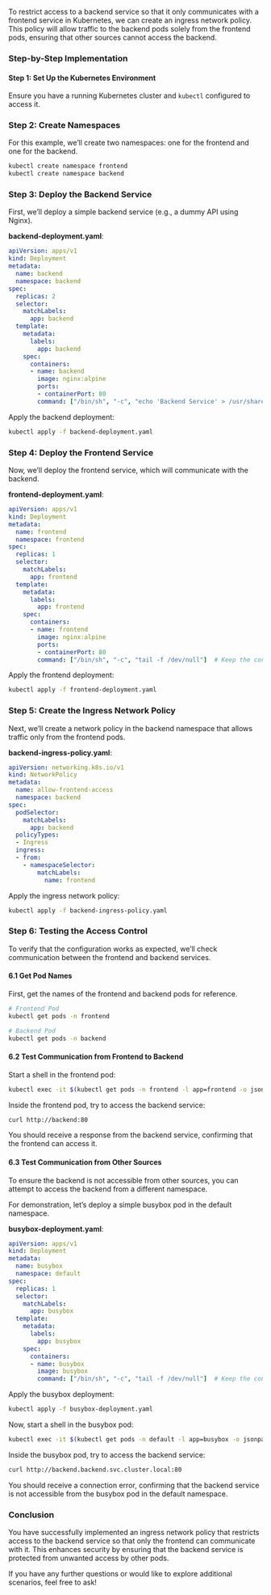 To restrict access to a backend service so that it only communicates with a frontend service in Kubernetes, we can create an ingress network policy. This policy will allow traffic to the backend pods solely from the frontend pods, ensuring that other sources cannot access the backend.

### Step-by-Step Implementation

#### Step 1: Set Up the Kubernetes Environment

Ensure you have a running Kubernetes cluster and `kubectl` configured to access it.

### Step 2: Create Namespaces

For this example, we’ll create two namespaces: one for the frontend and one for the backend.

```bash
kubectl create namespace frontend
kubectl create namespace backend
```

### Step 3: Deploy the Backend Service

First, we’ll deploy a simple backend service (e.g., a dummy API using Nginx).

**backend-deployment.yaml**:
```yaml
apiVersion: apps/v1
kind: Deployment
metadata:
  name: backend
  namespace: backend
spec:
  replicas: 2
  selector:
    matchLabels:
      app: backend
  template:
    metadata:
      labels:
        app: backend
    spec:
      containers:
      - name: backend
        image: nginx:alpine
        ports:
        - containerPort: 80
        command: ["/bin/sh", "-c", "echo 'Backend Service' > /usr/share/nginx/html/index.html && nginx -g 'daemon off;'"]
```

Apply the backend deployment:

```bash
kubectl apply -f backend-deployment.yaml
```

### Step 4: Deploy the Frontend Service

Now, we’ll deploy the frontend service, which will communicate with the backend.

**frontend-deployment.yaml**:
```yaml
apiVersion: apps/v1
kind: Deployment
metadata:
  name: frontend
  namespace: frontend
spec:
  replicas: 1
  selector:
    matchLabels:
      app: frontend
  template:
    metadata:
      labels:
        app: frontend
    spec:
      containers:
      - name: frontend
        image: nginx:alpine
        ports:
        - containerPort: 80
        command: ["/bin/sh", "-c", "tail -f /dev/null"]  # Keep the container running
```

Apply the frontend deployment:

```bash
kubectl apply -f frontend-deployment.yaml
```

### Step 5: Create the Ingress Network Policy

Next, we’ll create a network policy in the backend namespace that allows traffic only from the frontend pods.

**backend-ingress-policy.yaml**:
```yaml
apiVersion: networking.k8s.io/v1
kind: NetworkPolicy
metadata:
  name: allow-frontend-access
  namespace: backend
spec:
  podSelector:
    matchLabels:
      app: backend
  policyTypes:
  - Ingress
  ingress:
  - from:
    - namespaceSelector:
        matchLabels:
          name: frontend
```

Apply the ingress network policy:

```bash
kubectl apply -f backend-ingress-policy.yaml
```

### Step 6: Testing the Access Control

To verify that the configuration works as expected, we’ll check communication between the frontend and backend services.

#### 6.1 Get Pod Names

First, get the names of the frontend and backend pods for reference.

```bash
# Frontend Pod
kubectl get pods -n frontend

# Backend Pod
kubectl get pods -n backend
```

#### 6.2 Test Communication from Frontend to Backend

Start a shell in the frontend pod:

```bash
kubectl exec -it $(kubectl get pods -n frontend -l app=frontend -o jsonpath='{.items[0].metadata.name}') -n frontend -- /bin/sh
```

Inside the frontend pod, try to access the backend service:

```bash
curl http://backend:80
```

You should receive a response from the backend service, confirming that the frontend can access it.

#### 6.3 Test Communication from Other Sources

To ensure the backend is not accessible from other sources, you can attempt to access the backend from a different namespace.

For demonstration, let’s deploy a simple busybox pod in the default namespace.

**busybox-deployment.yaml**:
```yaml
apiVersion: apps/v1
kind: Deployment
metadata:
  name: busybox
  namespace: default
spec:
  replicas: 1
  selector:
    matchLabels:
      app: busybox
  template:
    metadata:
      labels:
        app: busybox
    spec:
      containers:
      - name: busybox
        image: busybox
        command: ["/bin/sh", "-c", "tail -f /dev/null"]  # Keep the container running
```

Apply the busybox deployment:

```bash
kubectl apply -f busybox-deployment.yaml
```

Now, start a shell in the busybox pod:

```bash
kubectl exec -it $(kubectl get pods -n default -l app=busybox -o jsonpath='{.items[0].metadata.name}') -n default -- /bin/sh
```

Inside the busybox pod, try to access the backend service:

```bash
curl http://backend.backend.svc.cluster.local:80
```

You should receive a connection error, confirming that the backend service is not accessible from the busybox pod in the default namespace.

### Conclusion

You have successfully implemented an ingress network policy that restricts access to the backend service so that only the frontend can communicate with it. This enhances security by ensuring that the backend service is protected from unwanted access by other pods.

If you have any further questions or would like to explore additional scenarios, feel free to ask!
